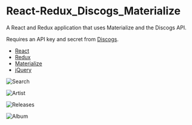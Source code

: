 # React-Redux_Discogs_Materialize
A React and Redux application that uses Materialize and the Discogs API.

Requires an API key and secret from [Discogs](https://www.discogs.com/developers/).

* [React](https://facebook.github.io/react/)
* [Redux](http://redux.js.org/)
* [Materialize](http://materializecss.com/)
* [jQuery](https://jquery.com/)


![Search](http://material.discogs.philvr.com/img/search.png)

![Artist](http://material.discogs.philvr.com/img/artist.png)

![Releases](http://material.discogs.philvr.com/img/releases.png)

![Album](http://material.discogs.philvr.com/img/release.png)
